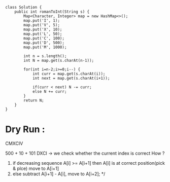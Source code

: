 ```
class Solution {
    public int romanToInt(String s) {
        Map<Character, Integer> map = new HashMap<>();
        map.put('I', 1);
        map.put('V', 5);
        map.put('X', 10);
        map.put('L', 50);
        map.put('C', 100);
        map.put('D', 500);
        map.put('M', 1000);
        
        int n = s.length();
        int N = map.get(s.charAt(n-1));
        
        for(int i=n-2;i>=0;i--) {
            int curr = map.get(s.charAt(i));
            int next = map.get(s.charAt(i+1));
            
            if(curr < next) N -= curr;
            else N += curr;
        }
        return N;
    }
}
```

# Dry Run : 
CMXCIV

500 + 10 + 101
DXCI -> we check whether the current index is correct How ?

1. if decreasing sequence A[i] >= A[i+1] then A[i] is at correct position(pick & plce)
    move to A[i+1]
2. else subtract A[i+1] - A[i], move to A[i+2];
*/
